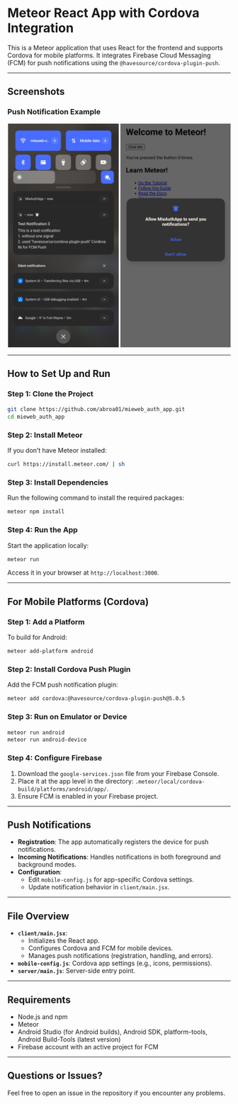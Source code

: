 # Meteor React App with Cordova Integration

This is a Meteor application that uses React for the frontend and supports Cordova for mobile platforms. It integrates Firebase Cloud Messaging (FCM) for push notifications using the `@havesource/cordova-plugin-push`.

---
## Screenshots

### Push Notification Example
![Push Notification](screenshots/push.png)

---

## How to Set Up and Run

### Step 1: Clone the Project
```bash
git clone https://github.com/abroa01/mieweb_auth_app.git
cd mieweb_auth_app
```

### Step 2: Install Meteor
If you don’t have Meteor installed:
```bash
curl https://install.meteor.com/ | sh
```

### Step 3: Install Dependencies
Run the following command to install the required packages:
```bash
meteor npm install
```

### Step 4: Run the App
Start the application locally:
```bash
meteor run
```
Access it in your browser at `http://localhost:3000`.

---

## For Mobile Platforms (Cordova)

### Step 1: Add a Platform
To build for Android:
```bash
meteor add-platform android
```

### Step 2: Install Cordova Push Plugin
Add the FCM push notification plugin:
```bash
meteor add cordova:@havesource/cordova-plugin-push@5.0.5
```

### Step 3: Run on Emulator or Device
```bash
meteor run android
meteor run android-device
```

### Step 4: Configure Firebase
1. Download the `google-services.json` file from your Firebase Console.
2. Place it at the app level in the directory: `.meteor/local/cordova-build/platforms/android/app/`.
3. Ensure FCM is enabled in your Firebase project.

---

## Push Notifications
- **Registration**: The app automatically registers the device for push notifications.
- **Incoming Notifications**: Handles notifications in both foreground and background modes.
- **Configuration**:
  - Edit `mobile-config.js` for app-specific Cordova settings.
  - Update notification behavior in `client/main.jsx`.

---

## File Overview
- **`client/main.jsx`**: 
  - Initializes the React app.
  - Configures Cordova and FCM for mobile devices.
  - Manages push notifications (registration, handling, and errors).
- **`mobile-config.js`**: Cordova app settings (e.g., icons, permissions).
- **`server/main.js`**: Server-side entry point.

---

## Requirements
- Node.js and npm
- Meteor
- Android Studio (for Android builds), Android SDK, platform-tools, Android Build-Tools (latest version)
- Firebase account with an active project for FCM

---

## Questions or Issues?
Feel free to open an issue in the repository if you encounter any problems.
